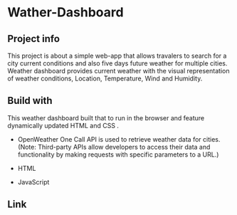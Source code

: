 # Wather-Dashboard
## Project info 
This project is about a simple web-app that allows travalers to search for a city current conditions and also five days future weather  for multiple cities. Weather dashboard provides current weather with the visual representation of weather conditions, Location, Temperature, Wind and Humidity.


## Build with 
This weather dashboard built that to run in the browser and feature dynamically updated HTML and CSS . 
* OpenWeather One Call API is used to retrieve weather data for cities. (Note: Third-party APIs allow developers to access their data and functionality by making requests with specific parameters to a URL.)

* HTML

* JavaScript

## Link

